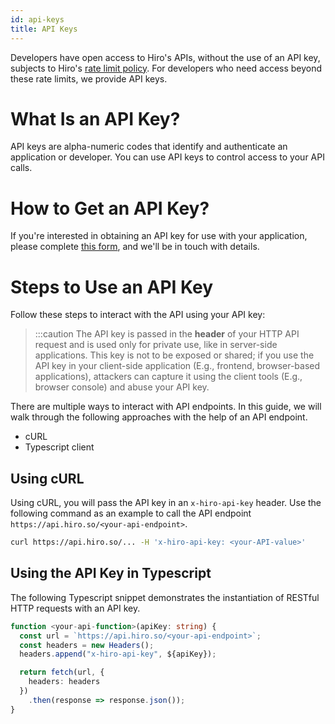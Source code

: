 ```yaml
---
id: api-keys
title: API Keys
---
```


Developers have open access to Hiro's APIs, without the use of an API key, subjects to Hiro's [rate limit policy](https://docs.hiro.so/rate-limiting). For developers who need access beyond these rate limits, we provide API keys.

# What Is an API Key?

API keys are alpha-numeric codes that identify and authenticate an application or developer. You can use API keys to control access to your API calls.

# How to Get an API Key?

If you're interested in obtaining an API key for use with your application, please complete [this form](https://survey.hiro.so/hiroapi?utm_source=Platform&utm_medium=web), and we'll be in touch with details.

# Steps to Use an API Key

Follow these steps to interact with the API using your API key:

> :::caution
> The API key is passed in the **header** of your HTTP API request and is used only for private use, like in server-side applications. This key is not to be exposed or shared; if you use the API key in your client-side application (E.g., frontend, browser-based applications), attackers can capture it using the client tools (E.g., browser console) and abuse your API key.

There are multiple ways to interact with API endpoints. In this guide, we will walk through the following approaches with the help of an API endpoint.

- cURL
- Typescript client

## Using cURL

Using cURL, you will pass the API key in an `x-hiro-api-key` header. Use the following command as an example to call the API endpoint `https://api.hiro.so/<your-api-endpoint>`.

```sh
curl https://api.hiro.so/... -H 'x-hiro-api-key: <your-API-value>'
```

## Using the API Key in Typescript

The following Typescript snippet demonstrates the instantiation of RESTful HTTP requests with an API key.

```typescript
function <your-api-function>(apiKey: string) {
  const url = `https://api.hiro.so/<your-api-endpoint>`;
  const headers = new Headers();
  headers.append("x-hiro-api-key", ${apiKey});

  return fetch(url, {
    headers: headers
  })
    .then(response => response.json());
}
```
